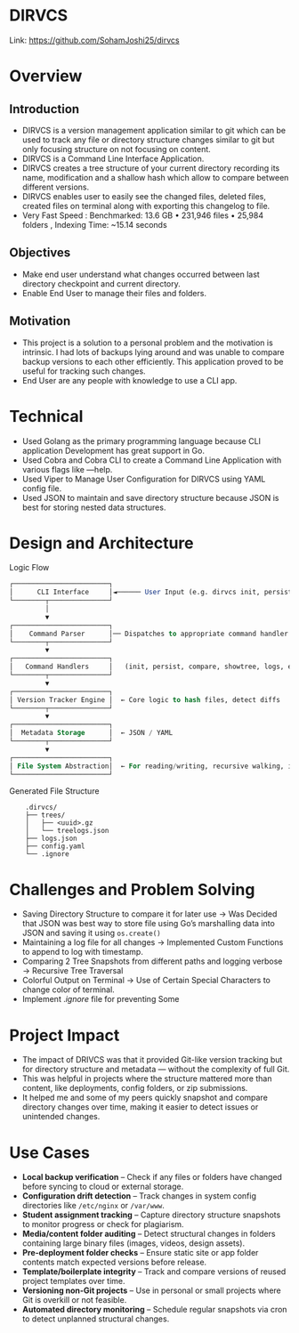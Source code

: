 # DIRVCS

Link: https://github.com/SohamJoshi25/dirvcs

# Overview

## Introduction

- DIRVCS is a version management application similar to git which can be used to track any file or directory structure changes similar to git but only focusing structure on not focusing on content.
- DIRVCS is a Command Line Interface Application.
- DIRVCS creates a tree structure of your current directory recording its name, modification and a shallow hash which allow to compare between different versions.
- DIRVCS enables user to easily see the changed files, deleted files, created files on terminal along with exporting this changelog to file.
- Very Fast Speed : Benchmarked: 13.6 GB • 231,946 files • 25,984 folders , Indexing Time: ~15.14 seconds

## Objectives

- Make end user understand what changes occurred between last directory checkpoint and current directory.
- Enable End User to manage their files and folders.

## Motivation

- This project is a solution to a personal problem and the motivation is intrinsic.  I had lots of backups lying around and was unable to compare backup versions to each other efficiently. This application proved to be useful for tracking such changes.
- End User are any people with knowledge to use  a CLI app.

# Technical

- Used Golang as the primary programming language because CLI application Development has great support in Go.
- Used Cobra and Cobra CLI to create a Command Line Application with various flags like —help.
- Used Viper to Manage User Configuration for DIRVCS using YAML config file.
- Used JSON to maintain and save directory structure because JSON is best for storing nested data structures.

# Design and Architecture

Logic Flow

```sql
┌────────────────────────┐
│      CLI Interface     │◄────── User Input (e.g. dirvcs init, persist, compare)
└────────┬───────────────┘
         │
         ▼
┌────────────────────────┐
│    Command Parser      │── Dispatches to appropriate command handler
└────────┬───────────────┘
         ▼
┌────────────────────────┐
│   Command Handlers     │   (init, persist, compare, showtree, logs, etc.)
└────────┬───────────────┘
         ▼
┌────────────────────────┐
│ Version Tracker Engine │  ← Core logic to hash files, detect diffs
└────────┬───────────────┘
         ▼
┌────────────────────────┐
│  Metadata Storage      │  ← JSON / YAML 
└────────┬───────────────┘
         ▼
┌────────────────────────┐
│ File System Abstraction│  ← For reading/writing, recursive walking, ignoring patterns
└────────────────────────┘
```

Generated File Structure

```
    .dirvcs/
    ├── trees/
    │   ├── <uuid>.gz
    │   └── treelogs.json
    ├── logs.json
    ├── config.yaml
    └── .ignore
```

# Challenges and Problem Solving

- Saving Directory Structure to compare it for later use → Was Decided that JSON was best way to store file using Go’s marshalling data into JSON and saving it using `os.create()`
- Maintaining a log file for all changes → Implemented Custom Functions to append to log with timestamp.
- Comparing 2 Tree Snapshots from different paths and logging verbose → Recursive Tree Traversal
- Colorful Output on Terminal → Use of Certain Special Characters to change color of terminal.
- Implement  .*ignore*  file for preventing Some

# Project Impact

- The impact of DRIVCS was that it provided Git-like version tracking but for directory structure and metadata — without the complexity of full Git.
- This was helpful in projects where the structure mattered more than content, like deployments, config folders, or zip submissions.
- It helped me and some of my peers quickly snapshot and compare directory changes over time, making it easier to detect issues or unintended changes.

# Use Cases

- **Local backup verification** – Check if any files or folders have changed before syncing to cloud or external storage.
- **Configuration drift detection** – Track changes in system config directories like `/etc/nginx` or `/var/www`.
- **Student assignment tracking** – Capture directory structure snapshots to monitor progress or check for plagiarism.
- **Media/content folder auditing** – Detect structural changes in folders containing large binary files (images, videos, design assets).
- **Pre-deployment folder checks** – Ensure static site or app folder contents match expected versions before release.
- **Template/boilerplate integrity** – Track and compare versions of reused project templates over time.
- **Versioning non-Git projects** – Use in personal or small projects where Git is overkill or not feasible.
- **Automated directory monitoring** – Schedule regular snapshots via cron to detect unplanned structural changes.
